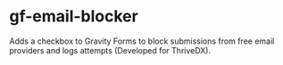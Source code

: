 # gf-email-blocker
Adds a checkbox to Gravity Forms to block submissions from free email providers and logs attempts (Developed for ThriveDX).

